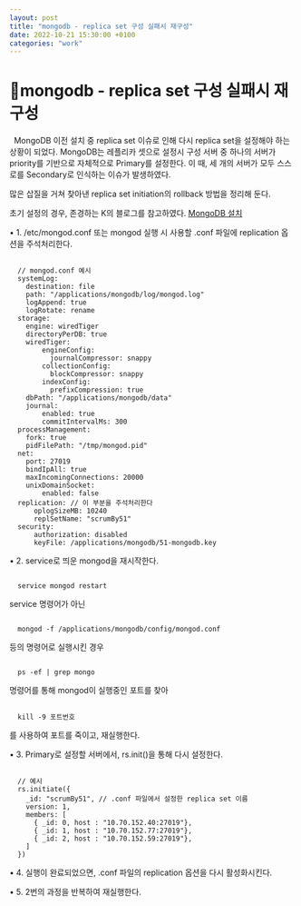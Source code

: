 ```yaml
---
layout: post
title: "mongodb - replica set 구성 실패시 재구성"
date: 2022-10-21 15:30:00 +0100
categories: "work"
---
```


# mongodb - replica set 구성 실패시 재구성

&nbsp;
MongoDB 이전 설치 중 replica set 이슈로 인해 다시 replica set을 설정해야 하는 상황이 되었다.
MongoDB는 레플리카 셋으로 설정시 구성 서버 중 하나의 서버가 priority를 기반으로 자체적으로 Primary를 설정한다.
이 때, 세 개의 서버가 모두 스스로를 Secondary로 인식하는 이슈가 발생하였다.

많은 삽질을 거쳐 찾아낸 replica set initiation의 rollback 방법을 정리해 둔다.

초기 설정의 경우, 존경하는 K의 블로그를 참고하였다.
[MongoDB 설치](https://lahuman.jabsiri.co.kr/339)

• 1. /etc/mongod.conf 또는 mongod 실행 시 사용할 .conf 파일에 replication 옵션을 주석처리한다.

```

  // mongod.conf 예시
  systemLog:
    destination: file
    path: "/applications/mongodb/log/mongod.log"
    logAppend: true
    logRotate: rename
  storage:
    engine: wiredTiger
    directoryPerDB: true
    wiredTiger:
        engineConfig:
          journalCompressor: snappy
        collectionConfig:
          blockCompressor: snappy
        indexConfig:
          prefixCompression: true
    dbPath: "/applications/mongodb/data"
    journal:
        enabled: true
        commitIntervalMs: 300
  processManagement:
    fork: true
    pidFilePath: "/tmp/mongod.pid"
  net:
    port: 27019
    bindIpAll: true
    maxIncomingConnections: 20000
    unixDomainSocket:
        enabled: false
  replication: // 이 부분을 주석처리한다
      oplogSizeMB: 10240
      replSetName: "scrumBy51"
  security:
      authorization: disabled
      keyFile: /applications/mongodb/51-mongodb.key

```

• 2. service로 띄운 mongod을 재시작한다.

```

  service mongod restart

```

service 명령어가 아닌

```

  mongod -f /applications/mongodb/config/mongod.conf

```

등의 명령어로 실행시킨 경우

```

  ps -ef | grep mongo

```

명령어를 통해 mongod이 실행중인 포트를 찾아

```

  kill -9 포트번호

```

를 사용하여 포트를 죽이고, 재실행한다.

• 3. Primary로 설정할 서버에서, rs.init()을 통해 다시 설정한다.

```

  // 예시
  rs.initiate({
    _id: "scrumBy51", // .conf 파일에서 설정한 replica set 이름      
    version: 1,      
    members: [
      { _id: 0, host : "10.70.152.40:27019"},
      { _id: 1, host : "10.70.152.77:27019"},
      { _id: 2, host : "10.70.152.59:27019"},
    ]   
  })

```

• 4. 실행이 완료되었으면, .conf 파일의 replication 옵션을 다시 활성화시킨다.

• 5. 2번의 과정을 반복하여 재실행한다.
